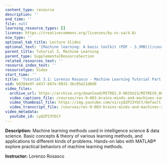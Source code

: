```yaml
---
content_type: resource
description: ''
end_time: ''
file: null
learning_resource_types: []
license: https://creativecommons.org/licenses/by-nc-sa/4.0/
ocw_type: ''
optional_tab_title: Lecture Slides
optional_text: '[Machine learning: A basic toolkit (PDF - 3.3MB)](/courses/res-9-003-brains-minds-and-machines-summer-course-summer-2015/resources/mitres_9_003sum15_tut3)'
parent_title: Tutorial 3. Machine Learning
parent_type: SupplementalResourceSection
related_resources_text: ''
resource_index_text: ''
resourcetype: Video
start_time: ''
title: 'Tutorial 3.1: Lorenzo Rosasco - Machine Learning Tutorial Part 1'
uid: b0284e9f-d437-667e-0932-36c05e21d0d9
video_files:
  archive_url: https://archive.org/download/MITRES.9-003SU15/MITRES9_003SU15_Tutorial_3-1_300k.mp4
  video_captions_file: /courses/res-9-003-brains-minds-and-machines-summer-course-summer-2015/7b09ce282da05652a6da521669f9d028_cyQZP23YbCY.vtt
  video_thumbnail_file: https://img.youtube.com/vi/cyQZP23YbCY/default.jpg
  video_transcript_file: /courses/res-9-003-brains-minds-and-machines-summer-course-summer-2015/34a44c199544f5ca64da97a73c1cf681_cyQZP23YbCY.pdf
video_metadata:
  youtube_id: cyQZP23YbCY
---
```


**Description:** Machine learning methods used in intelligence science & data science. Basic concepts & theory of various learning methods, and applications to different kinds of problems. Hands-on labs with MATLAB® explore practical behaviors of machine learning methods.

**Instructor:** Lorenzo Rosasco

